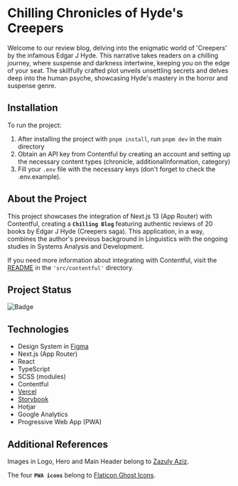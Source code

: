 # Chilling Chronicles of Hyde's Creepers

Welcome to our review blog, delving into the enigmatic world of 'Creepers' by the infamous Edgar J Hyde. This narrative takes readers on a chilling journey, where suspense and darkness intertwine, keeping you on the edge of your seat. The skillfully crafted plot unveils unsettling secrets and delves deep into the human psyche, showcasing Hyde's mastery in the horror and suspense genre.

## Installation

To run the project:

1. After installing the project with `pnpm install`, run `pnpm dev` in the main directory
2. Obtain an API key from Contentful by creating an account and setting up the necessary content types (chronicle, additionalInformation, category)
3. Fill your `.env` file with the necessary keys (don't forget to check the .env.example).

## About the Project

This project showcases the integration of Next.js 13 (App Router) with Contentful, creating a **`Chilling Blog`** featuring authentic reviews of 20 books by Edgar J Hyde (Creepers saga). This application, in a way, combines the author's previous background in Linguistics with the ongoing studies in Systems Analysis and Development.

If you need more information about integrating with Contentful, visit the [README](/src/contentful/README.md) in the `'src/contentful'` directory.

## Project Status

![Badge](https://img.shields.io/badge/Chilling_Blog-Done_👻-purple?style=for-the-badge&logo=ghost)

## Technologies

- Design System in [Figma](https://www.figma.com/file/IkyUa6fN7Bhb4dX2ieMz59/Chilling-Chronicles-of-Hyde's-Creepers-(public)?type=design&node-id=901%3A1317&mode=dev)
- Next.js (App Router)
- React
- TypeScript
- SCSS (modules)
- Contentful
- [Vercel](https://chilling-chronicles-of-hydes-creepers.vercel.app/)
- [Storybook](https://kellycesario.github.io/chilling-chronicles-of-hydes-creepers/)
- Hotjar
- Google Analytics
- Progressive Web App (PWA)

## Additional References

Images in Logo, Hero and Main Header belong to [Zazuly Aziz](https://www.figma.com/community/file/898410101241932232).

The four **`PWA icons`** belong to [Flaticon Ghost Icons](https://www.flaticon.com/free-icons/ghost).
